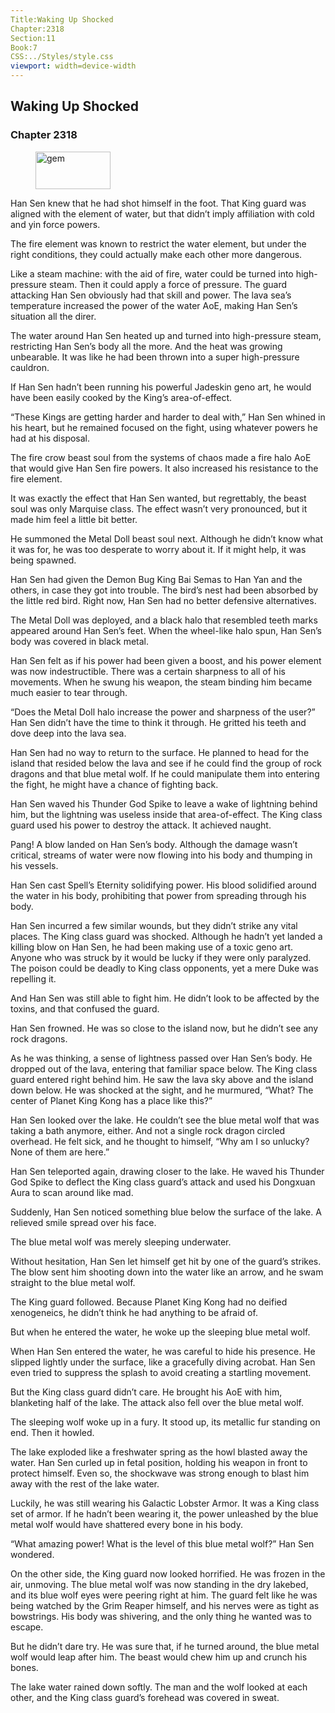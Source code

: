 ```yaml
---
Title:Waking Up Shocked 
Chapter:2318 
Section:11 
Book:7 
CSS:../Styles/style.css 
viewport: width=device-width
---
```

  
## Waking Up Shocked
### Chapter 2318
  
<figure>
	<img src="../Images/gem.gif" alt="gem" id="gem" width="120" height="60" />
</figure>
  

  
Han Sen knew that he had shot himself in the foot. That King guard was aligned with the element of water, but that didn’t imply affiliation with cold and yin force powers.

The fire element was known to restrict the water element, but under the right conditions, they could actually make each other more dangerous.

Like a steam machine: with the aid of fire, water could be turned into high-pressure steam. Then it could apply a force of pressure. The guard attacking Han Sen obviously had that skill and power. The lava sea’s temperature increased the power of the water AoE, making Han Sen’s situation all the direr.

The water around Han Sen heated up and turned into high-pressure steam, restricting Han Sen’s body all the more. And the heat was growing unbearable. It was like he had been thrown into a super high-pressure cauldron.

If Han Sen hadn’t been running his powerful Jadeskin geno art, he would have been easily cooked by the King’s area-of-effect.

“These Kings are getting harder and harder to deal with,” Han Sen whined in his heart, but he remained focused on the fight, using whatever powers he had at his disposal.

The fire crow beast soul from the systems of chaos made a fire halo AoE that would give Han Sen fire powers. It also increased his resistance to the fire element.

It was exactly the effect that Han Sen wanted, but regrettably, the beast soul was only Marquise class. The effect wasn’t very pronounced, but it made him feel a little bit better.

He summoned the Metal Doll beast soul next. Although he didn’t know what it was for, he was too desperate to worry about it. If it might help, it was being spawned.

Han Sen had given the Demon Bug King Bai Semas to Han Yan and the others, in case they got into trouble. The bird’s nest had been absorbed by the little red bird. Right now, Han Sen had no better defensive alternatives.

The Metal Doll was deployed, and a black halo that resembled teeth marks appeared around Han Sen’s feet. When the wheel-like halo spun, Han Sen’s body was covered in black metal.

Han Sen felt as if his power had been given a boost, and his power element was now indestructible. There was a certain sharpness to all of his movements. When he swung his weapon, the steam binding him became much easier to tear through.

“Does the Metal Doll halo increase the power and sharpness of the user?” Han Sen didn’t have the time to think it through. He gritted his teeth and dove deep into the lava sea.

Han Sen had no way to return to the surface. He planned to head for the island that resided below the lava and see if he could find the group of rock dragons and that blue metal wolf. If he could manipulate them into entering the fight, he might have a chance of fighting back.

Han Sen waved his Thunder God Spike to leave a wake of lightning behind him, but the lightning was useless inside that area-of-effect. The King class guard used his power to destroy the attack. It achieved naught.

Pang! A blow landed on Han Sen’s body. Although the damage wasn’t critical, streams of water were now flowing into his body and thumping in his vessels.

Han Sen cast Spell’s Eternity solidifying power. His blood solidified around the water in his body, prohibiting that power from spreading through his body.

Han Sen incurred a few similar wounds, but they didn’t strike any vital places. The King class guard was shocked. Although he hadn’t yet landed a killing blow on Han Sen, he had been making use of a toxic geno art. Anyone who was struck by it would be lucky if they were only paralyzed. The poison could be deadly to King class opponents, yet a mere Duke was repelling it.

And Han Sen was still able to fight him. He didn’t look to be affected by the toxins, and that confused the guard.

Han Sen frowned. He was so close to the island now, but he didn’t see any rock dragons.

As he was thinking, a sense of lightness passed over Han Sen’s body. He dropped out of the lava, entering that familiar space below. The King class guard entered right behind him. He saw the lava sky above and the island down below. He was shocked at the sight, and he murmured, “What? The center of Planet King Kong has a place like this?”

Han Sen looked over the lake. He couldn’t see the blue metal wolf that was taking a bath anymore, either. And not a single rock dragon circled overhead. He felt sick, and he thought to himself, “Why am I so unlucky? None of them are here.”

Han Sen teleported again, drawing closer to the lake. He waved his Thunder God Spike to deflect the King class guard’s attack and used his Dongxuan Aura to scan around like mad.

Suddenly, Han Sen noticed something blue below the surface of the lake. A relieved smile spread over his face.

The blue metal wolf was merely sleeping underwater.

Without hesitation, Han Sen let himself get hit by one of the guard’s strikes. The blow sent him shooting down into the water like an arrow, and he swam straight to the blue metal wolf.

The King guard followed. Because Planet King Kong had no deified xenogeneics, he didn’t think he had anything to be afraid of.

But when he entered the water, he woke up the sleeping blue metal wolf.

When Han Sen entered the water, he was careful to hide his presence. He slipped lightly under the surface, like a gracefully diving acrobat. Han Sen even tried to suppress the splash to avoid creating a startling movement.

But the King class guard didn’t care. He brought his AoE with him, blanketing half of the lake. The attack also fell over the blue metal wolf.

The sleeping wolf woke up in a fury. It stood up, its metallic fur standing on end. Then it howled.

The lake exploded like a freshwater spring as the howl blasted away the water. Han Sen curled up in fetal position, holding his weapon in front to protect himself. Even so, the shockwave was strong enough to blast him away with the rest of the lake water.

Luckily, he was still wearing his Galactic Lobster Armor. It was a King class set of armor. If he hadn’t been wearing it, the power unleashed by the blue metal wolf would have shattered every bone in his body.

“What amazing power! What is the level of this blue metal wolf?” Han Sen wondered.

On the other side, the King guard now looked horrified. He was frozen in the air, unmoving. The blue metal wolf was now standing in the dry lakebed, and its blue wolf eyes were peering right at him. The guard felt like he was being watched by the Grim Reaper himself, and his nerves were as tight as bowstrings. His body was shivering, and the only thing he wanted was to escape.

But he didn’t dare try. He was sure that, if he turned around, the blue metal wolf would leap after him. The beast would chew him up and crunch his bones.

The lake water rained down softly. The man and the wolf looked at each other, and the King class guard’s forehead was covered in sweat.